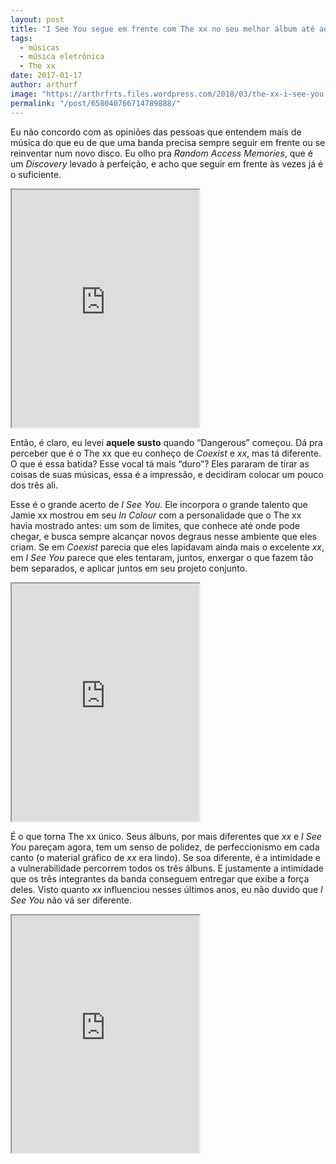 ```yaml
---
layout: post
title: "I See You segue em frente com The xx no seu melhor álbum até aqui."
tags:
  - músicas
  - música eletrônica
  - The xx
date: 2017-01-17
author: arthurf
image: "https://arthrfrts.files.wordpress.com/2018/03/the-xx-i-see-you.jpg"
permalink: "/post/658040766714789888/"
---
```


Eu não concordo com as opiniões das pessoas que entendem mais de música do que eu de que uma banda precisa sempre seguir em frente ou se reinventar num novo disco. Eu olho pra _Random Access Memories_, que é um _Discovery_ levado à perfeição, e acho que seguir em frente às vezes já é o suficiente.

<iframe src="https://open.spotify.com/embed/track/33B2QbtAj8mbDpwvGTOnBt" width="300" height="380"  allowtransparency="true" allow="encrypted-media"></iframe>

Então, é claro, eu levei **aquele susto** quando “Dangerous” começou. Dá pra perceber que é o The xx que eu conheço de _Coexist_ e _xx_, mas tá diferente. O que é essa batida? Esse vocal tá mais “duro”? Eles pararam de tirar as coisas de suas músicas, essa é a impressão, e decidiram colocar um pouco dos três ali.

Esse é o grande acerto de _I See You_. Ele incorpora o grande talento que Jamie xx mostrou em seu _In Colour_ com a personalidade que o The xx havia mostrado antes: um som de limites, que conhece até onde pode chegar, e busca sempre alcançar novos degraus nesse ambiente que eles criam. Se em _Coexist_ parecia que eles lapidavam ainda mais o excelente _xx_, em _I See You_ parece que eles tentaram, juntos, enxergar o que fazem tão bem separados, e aplicar juntos em seu projeto conjunto.

<iframe src="https://open.spotify.com/embed/track/5UCsGZSezdlGA1bY3QMgXG" width="300" height="380"  allowtransparency="true" allow="encrypted-media"></iframe>

É o que torna The xx único. Seus álbuns, por mais diferentes que _xx_ e _I See You_ pareçam agora, tem um senso de polidez, de perfeccionismo em cada canto (o material gráfico de _xx_ era lindo). Se soa diferente, é a intimidade e a vulnerabilidade percorrem todos os três álbuns. E justamente a intimidade que os três integrantes da banda conseguem entregar que exibe a força deles. Visto quanto _xx_ influenciou nesses últimos anos, eu não duvido que _I See You_ não vá ser diferente.

<iframe src="https://open.spotify.com/embed/album/2PXy9USZAoTSdtrxfkPBnl" width="300" height="380"  allowtransparency="true" allow="encrypted-media"></iframe>
